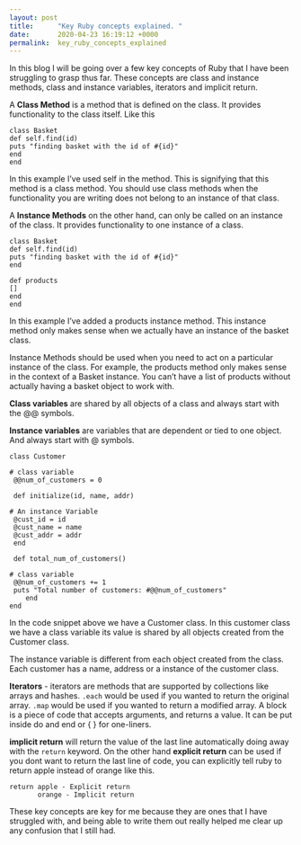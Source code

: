 ```yaml
---
layout: post
title:      "Key Ruby concepts explained. "
date:       2020-04-23 16:19:12 +0000
permalink:  key_ruby_concepts_explained
---
```


In this blog I will be going over a few key concepts of Ruby that I have been struggling to grasp thus far. These concepts are class and instance methods, class and instance variables, iterators and implicit return. 

A **Class Method** is a method that is defined on the class. It provides functionality to the class itself. Like this 

```
class Basket  
def self.find(id)  
puts "finding basket with the id of #{id}"  
end  
end  
```

In this example I’ve used self in the method. This is signifying that this method is a class method. You should use class methods when the functionality you are writing does not belong to an instance of that class.

A **Instance Methods** on the other hand, can only be called on an instance of the class. It provides functionality to one instance of a class.

```
class Basket  
def self.find(id)  
puts "finding basket with the id of #{id}"  
end

def products  
[]  
end  
end   
```

In this example I’ve added a products instance method. This instance method only makes sense when we actually have an instance of the basket class.

Instance Methods should be used when you need to act on a particular instance of the class. For example, the products method only makes sense in the context of a Basket instance. You can’t have a list of products without actually having a basket object to work with.

**Class variables** are shared by all objects of a class and always start with the @@ symbols.
 

**Instance variables** are variables that are dependent or tied to one object. And always start with @ symbols.


```
class Customer 
      
# class variable
 @@num_of_customers = 0
   
 def initialize(id, name, addr) 
       
# An instance Variable 
 @cust_id = id
 @cust_name = name 
 @cust_addr = addr 
 end
   
 def total_num_of_customers() 
       
# class variable 
 @@num_of_customers += 1
 puts "Total number of customers: #@@num_of_customers"
    end
end
``` 
     
In the code snippet above we have a Customer class. In this customer class we have a class variable its value is shared by all objects created from the Customer class.

The instance variable is different from each object created from the class. Each customer has a name, address or a instance of the customer class.

**Iterators** - iterators are methods that are supported by collections like arrays and hashes.
`.each` would be used if you wanted to return the original array. `.map` would be used if you wanted to return a modified array. A block is a piece of code that accepts arguments, and returns a value. It can be put inside do and end or { } for one-liners.

**implicit return** will return the value of the last line automatically doing away with the `return` keyword. On the other hand **explicit return** can be used if you dont want to return the last line of code, you can explicitly tell ruby to return apple instead of orange like this.
```
return apple - Explicit return
       orange - Implicit return
``` 				 

These key concepts are key for me because they are ones that I have struggled with, and being able to write them out really helped me clear up any confusion that I still had.  


